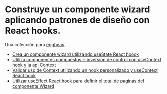 # Construye un componente wizard aplicando patrones de diseño con React hooks.

Una colección para [egghead](https://egghead.io/playlists/hooks-3d62?af=4cexzz)

- [Crea un componente wizard utilizando useState React hoook](src/101/Readme.md)
- [Utiliza componentes compuestos e inversion de control con useContext hook y la api Context](src/102/Readme.md)
- [Validar uso de Context utilizando un hook personalizado y useContext React hook](src/103/Readme.md)
- [Utilizar useEffect React hook para definir el total de paginas del componente Wizard](src/104/Readme.md)


